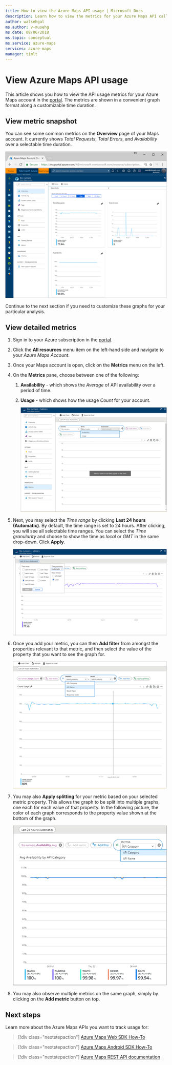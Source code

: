 ```yaml
---
title: How to view the Azure Maps API usage | Microsoft Docs 
description: Learn how to view the metrics for your Azure Maps API calls in the portal.
author: walsehgal
ms.author: v-musehg
ms.date: 08/06/2018
ms.topic: conceptual
ms.service: azure-maps
services: azure-maps
manager: timlt
---
```


# View Azure Maps API usage

This article shows you how to view the API usage metrics for your Azure Maps account in the [portal](https://portal.azure.com). The metrics are shown in a convenient graph format along a customizable time duration.

## View metric snapshot

You can see some common metrics on the **Overview** page of your Maps account. It currently shows *Total Requests*, *Total Errors*, and *Availability* over a selectable time duration.

![Azure Maps Metrics Overview](media/how-to-view-api-usage/portal-overview.png)

Continue to the next section if you need to customize these graphs for your particular analysis.

## View detailed metrics

1. Sign in to your Azure subscription in the [portal](https://portal.azure.com).

2. Click the **All resources** menu item on the left-hand side and navigate to your *Azure Maps Account*.

3. Once your Maps account is open, click on the **Metrics** menu on the left.

4. On the **Metrics** pane, choose between one of the following:

   1. **Availability** - which shows the *Average* of API availability over a period of time.
   2. **Usage** - which shows how the usage *Count* for your account.

      ![Azure Maps Metrics pane](media/how-to-view-api-usage/portal-metrics.png)

5. Next, you may select the *Time range* by clicking **Last 24 hours (Automatic)**. By default, the time range is set to 24 hours. After clicking, you will see all selectable time ranges. You can select the *Time granularity* and choose to show the time as *local* or *GMT* in the same drop-down. Click **Apply**.

    ![Azure Maps Metrics Time range](media/how-to-view-api-usage/time-range.png)

6. Once you add your metric, you can then **Add filter** from amongst the properties relevant to that metric, and then select the value of the property that you want to see the graph for.

    ![Azure Maps Metrics Filter](media/how-to-view-api-usage/filter.png)

7. You may also **Apply splitting** for your metric based on your selected metric property. This allows the graph to be split into multiple graphs, one each for each value of that property. In the following picture, the color of each graph corresponds to the property value shown at the bottom of the graph.

    ![Azure Maps Metrics Splitting](media/how-to-view-api-usage/splitting.png)

8. You may also observe multiple metrics on the same graph, simply by clicking on the **Add metric** button on top.

## Next steps

Learn more about the Azure Maps APIs you want to track usage for:
> [!div class="nextstepaction"]	
> [Azure Maps Web SDK How-To](how-to-use-map-control.md)

> [!div class="nextstepaction"]	
> [Azure Maps Android SDK How-To](how-to-use-android-map-control-library.md)

> [!div class="nextstepaction"]
> [Azure Maps REST API documentation](https://docs.microsoft.com/rest/api/maps)
